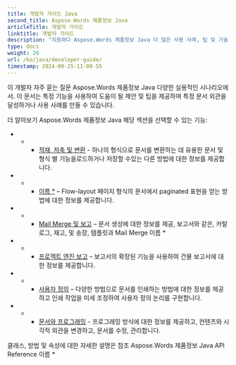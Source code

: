 ```yaml
---
title: 개발자 가이드 Java
second_title: Aspose.Words 제품정보 Java
articleTitle: 개발자 가이드
linktitle: 개발자 가이드
description: "지원하다 Aspose.Words 제품정보 Java 더 많은 사용 사례, 팁 및 기술 정보를 얻는 개발자 가이드."
type: docs
weight: 20
url: /ko/java/developer-guide/
timestamp: 2024-09-25-11-08-55
---
```


이 개발자 자주 묻는 질문 Aspose.Words 제품정보 Java 다양한 실용적인 시나리오에서. 이 문서는 특정 기능을 사용하여 도움이 될 제안 및 팁을 제공하며 특정 문서 외관을 달성하거나 사용 사례를 만들 수 있습니다.

더 알아보기 Aspose.Words 제품정보 Java 해당 섹션을 선택할 수 있는 기능:

- - - [적재, 저축 및 변환](/words/ko/java/loading-saving-and-converting/) - 하나의 형식으로 문서를 변환하는 데 유용한 문서 및 형식 별 기능을로드하거나 저장할 수있는 다른 방법에 대한 정보를 제공합니다.
- - - [이름 *](/words/ko/java/rendering/) – Flow-layout 페이지 형식의 문서에서 paginated 표현을 얻는 방법에 대한 정보를 제공합니다.
- - - [Mail Merge 및 보고](/words/java/mail-merge-and-reporting/) – 문서 생성에 대한 정보를 제공, 보고서와 같은, 카탈로그, 재고, 및 송장, 템플릿과 Mail Merge 이름 *
- - - [프로젝트 엔진 보고](/words/java/linq-reporting-engine/) – 보고서의 확장된 기능을 사용하여 건물 보고서에 대한 정보를 제공합니다.
- - - [사용자 정의](/words/ko/java/print-a-document-programmatically-or-using-dialogs/) – 다양한 방법으로 문서를 인쇄하는 방법에 대한 정보를 제공하고 인쇄 작업을 미세 조정하여 사용자 정의 논리를 구현합니다.
- - - [문서와 프로그래밍](/words/ko/java/programming-with-documents/) - 프로그래밍 방식에 대한 정보를 제공하고, 컨텐츠와 시각적 외관을 변경하고, 문서를 수정, 관리합니다.

클래스, 방법 및 속성에 대한 자세한 설명은 참조 Aspose.Words 제품정보 Java API Reference 이름 *

